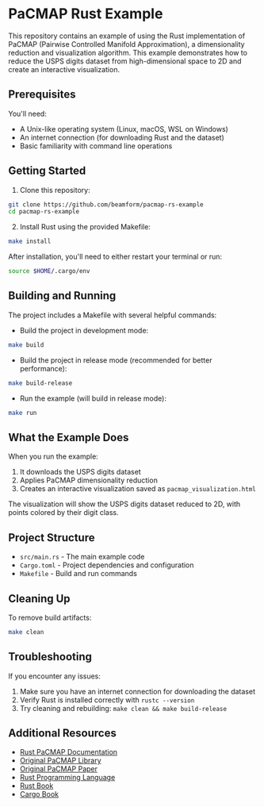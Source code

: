 # PaCMAP Rust Example

This repository contains an example of using the Rust implementation of PaCMAP (Pairwise Controlled Manifold
Approximation), a dimensionality reduction and visualization algorithm. This example demonstrates how to reduce the USPS
digits dataset from high-dimensional space to 2D and create an interactive visualization.

## Prerequisites

You'll need:

- A Unix-like operating system (Linux, macOS, WSL on Windows)
- An internet connection (for downloading Rust and the dataset)
- Basic familiarity with command line operations

## Getting Started

1. Clone this repository:

```bash
git clone https://github.com/beamform/pacmap-rs-example
cd pacmap-rs-example
```

2. Install Rust using the provided Makefile:

```bash
make install
```

After installation, you'll need to either restart your terminal or run:

```bash
source $HOME/.cargo/env
```

## Building and Running

The project includes a Makefile with several helpful commands:

- Build the project in development mode:

```bash
make build
```

- Build the project in release mode (recommended for better performance):

```bash
make build-release
```

- Run the example (will build in release mode):

```bash
make run
```

## What the Example Does

When you run the example:

1. It downloads the USPS digits dataset
2. Applies PaCMAP dimensionality reduction
3. Creates an interactive visualization saved as `pacmap_visualization.html`

The visualization will show the USPS digits dataset reduced to 2D, with points colored by their digit class.

## Project Structure

- `src/main.rs` - The main example code
- `Cargo.toml` - Project dependencies and configuration
- `Makefile` - Build and run commands

## Cleaning Up

To remove build artifacts:

```bash
make clean
```

## Troubleshooting

If you encounter any issues:

1. Make sure you have an internet connection for downloading the dataset
2. Verify Rust is installed correctly with `rustc --version`
3. Try cleaning and rebuilding: `make clean && make build-release`

## Additional Resources

- [Rust PaCMAP Documentation](https://docs.rs/pacmap)
- [Original PaCMAP Library](https://github.com/YingfanWang/PaCMAP)
- [Original PaCMAP Paper](https://jmlr.org/papers/v22/20-1061.html)
- [Rust Programming Language](https://www.rust-lang.org/)
- [Rust Book](https://rust-book.cs.brown.edu/title-page.html)
- [Cargo Book](https://doc.rust-lang.org/cargo/)
